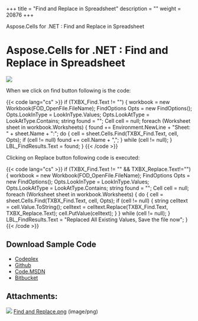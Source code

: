 +++
title = "Find and Replace in Spreadsheet" 
description = "" 
weight = 20876 
+++

Aspose.Cells for .NET : Find and Replace in Spreadsheet  

# Aspose.Cells for .NET : Find and Replace in Spreadsheet


![](download/thumbnails/5020491/985004860)

When we click on find button following is the code:

{{< code lang="cs" >}}
if (TXBX_Find.Text != "")
{
	 workbook = new Workbook(FOD_OpenFile.FileName);
	FindOptions Opts = new FindOptions();
	Opts.LookInType = LookInType.Values;
	Opts.LookAtType = LookAtType.Contains;
	string found = "";
	Cell cell = null;
	foreach (Worksheet sheet in workbook.Worksheets)
	{
		found += Environment.NewLine + "Sheet: " + sheet.Name + ":";
		do
		{
			cell = sheet.Cells.Find(TXBX_Find.Text, cell, Opts);
			if (cell != null)
				found += cell.Name + ",";
		}
		while (cell != null);
	}
	LBL_FindResults.Text = found;
}
{{< /code >}}

Clicking on Replace button following code is executed:

{{< code lang="cs" >}}
if (TXBX_Find.Text != "" && TXBX_Replace.Text!="")
{
	workbook = new Workbook(FOD_OpenFile.FileName);
	FindOptions Opts = new FindOptions();
	Opts.LookInType = LookInType.Values;
	Opts.LookAtType = LookAtType.Contains;
	string found = "";
	Cell cell = null;
	foreach (Worksheet sheet in workbook.Worksheets)
	{
		do
		{
			cell = sheet.Cells.Find(TXBX_Find.Text, cell, Opts);
			if (cell != null)
			{
				string celltext = cell.Value.ToString();
				celltext = celltext.Replace(TXBX_Find.Text, TXBX_Replace.Text);
				cell.PutValue(celltext);
			}
		}
		while (cell != null);
	}
	LBL_FindResults.Text = "Replaced All Existing Values, Save the file now";
}
{{< /code >}}

## Download Sample Code

*   [Codeplex](https://asposecellsopenxml.codeplex.com/releases/view/619160)
*   [Github](https://github.com/aspose-cells/Aspose.Cells-for-.NET/releases/tag/MissingFeaturesOpenXMLExcelv1.1)
*   [Code.MSDN](https://code.msdn.microsoft.com/AsposeCells-Features-8fba7c3c)
*   [Bitbucket](https://bitbucket.org/asposemarketplace/aspose-for-openxml/downloads/Find%20and%20replace%20%28Aspose.Cells%29.zip)

## Attachments:

![](https://docs2.aspose.com/cells/net/images/icons/bullet_blue.gif) [Find and Replace.png](https://docs2.aspose.com/cells/net/attachments/5020491/5115043.png) (image/png)  

